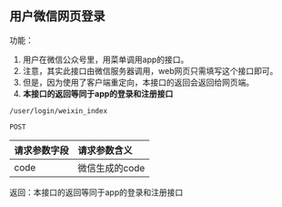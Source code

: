 
## 用户微信网页登录

功能：

1. 用户在微信公众号里，用菜单调用app的接口。  
1. 注意，其实此接口由微信服务器调用，web网页只需填写这个接口即可。
1. 但是，因为使用了客户端重定向，本接口的返回会返回给网页端。
1. **本接口的返回等同于app的登录和注册接口**

~~~
/user/login/weixin_index
~~~
~~~
POST
~~~

| 请求参数字段        | 请求参数含义  |
| -------- |:------|
| code     | 微信生成的code |

返回：本接口的返回等同于app的登录和注册接口




